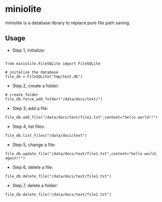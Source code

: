 # miniolite

miniolite is a database library to replace pure file path saving.

## Usage

- Step 1, initialize:

```

from miniolite.FileSQLite import FileSQLite

# initalize the database
file_db = FileSQLite("tmp/test.db")
```


- Step 2, create a folder:

```
# create folder
file_db.force_add_folder("/data/docs/text/")
```

- Step 3, add a file:
```
file_db.add_file("/data/docs/text/file1.txt",content="hello world!!")
```
- Step 4, list files:
```
file_db.list_files("/data/docs/text")
```
- Step 5, change a file:
```
file_db.update_file("/data/docs/text/file1.txt",content="hello world, again!!")
```
- Step 6, delete a file:
```
file_db.delete_file("/data/docs/text/file1.txt")
```
- Step 7, delete a folder:
```
file_db.delete_file("/data/docs/text/file1.txt")
```